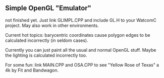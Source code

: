 ## Simple OpenGL "Emulator"

not finished yet. Just link GLIMPL.CPP and include GL.H to your WatcomC project. May also work in other environments.

Current hot topics: barycentric coordinates cause polygon edges to be calculated incorrectly (in seldom cases).

Currently you can just paint all the usual and normal OpenGL stuff. Maybe the lighting is calculated incorrectly too.

For some fun: link MAIN.CPP and OSA.CPP to see "Yellow Rose of Texas" a 4k by Fit and Bandwagon.
